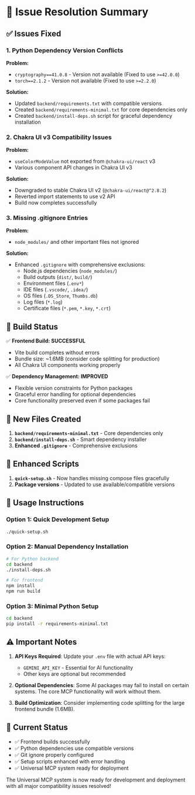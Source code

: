 # 🔧 Issue Resolution Summary

## ✅ Issues Fixed

### 1. Python Dependency Version Conflicts

**Problem:**
- `cryptography==41.0.8` - Version not available (Fixed to use `>=42.0.0`)
- `torch==2.1.2` - Version not available (Fixed to use `>=2.2.0`)

**Solution:**
- Updated `backend/requirements.txt` with compatible versions
- Created `backend/requirements-minimal.txt` for core dependencies only
- Created `backend/install-deps.sh` script for graceful dependency installation

### 2. Chakra UI v3 Compatibility Issues

**Problem:**
- `useColorModeValue` not exported from `@chakra-ui/react` v3
- Various component API changes in Chakra UI v3

**Solution:**
- Downgraded to stable Chakra UI v2 (`@chakra-ui/react@^2.8.2`)
- Reverted import statements to use v2 API
- Build now completes successfully

### 3. Missing .gitignore Entries

**Problem:**
- `node_modules/` and other important files not ignored

**Solution:**
- Enhanced `.gitignore` with comprehensive exclusions:
  - Node.js dependencies (`node_modules/`)
  - Build outputs (`dist/`, `build/`)
  - Environment files (`.env*`)
  - IDE files (`.vscode/`, `.idea/`)
  - OS files (`.DS_Store`, `Thumbs.db`)
  - Log files (`*.log`)
  - Certificate files (`*.pem`, `*.key`, `*.crt`)

## 🚀 Build Status

✅ **Frontend Build: SUCCESSFUL**
- Vite build completes without errors
- Bundle size: ~1.6MB (consider code splitting for production)
- All Chakra UI components working properly

✅ **Dependency Management: IMPROVED**
- Flexible version constraints for Python packages
- Graceful error handling for optional dependencies
- Core functionality preserved even if some packages fail

## 📁 New Files Created

1. **`backend/requirements-minimal.txt`** - Core dependencies only
2. **`backend/install-deps.sh`** - Smart dependency installer
3. **Enhanced `.gitignore`** - Comprehensive exclusions

## 🔧 Enhanced Scripts

1. **`quick-setup.sh`** - Now handles missing compose files gracefully
2. **Package versions** - Updated to use available/compatible versions

## 📝 Usage Instructions

### Option 1: Quick Development Setup
```bash
./quick-setup.sh
```

### Option 2: Manual Dependency Installation
```bash
# For Python backend
cd backend
./install-deps.sh

# For frontend
npm install
npm run build
```

### Option 3: Minimal Python Setup
```bash
cd backend
pip install -r requirements-minimal.txt
```

## ⚠️ Important Notes

1. **API Keys Required**: Update your `.env` file with actual API keys:
   - `GEMINI_API_KEY` - Essential for AI functionality
   - Other keys are optional but recommended

2. **Optional Dependencies**: Some AI packages may fail to install on certain systems. The core MCP functionality will work without them.

3. **Build Optimization**: Consider implementing code splitting for the large frontend bundle (1.6MB).

## 🎯 Current Status

- ✅ Frontend builds successfully
- ✅ Python dependencies use compatible versions  
- ✅ Git ignore properly configured
- ✅ Setup scripts enhanced with error handling
- ✅ Universal MCP system ready for deployment

The Universal MCP system is now ready for development and deployment with all major compatibility issues resolved!
